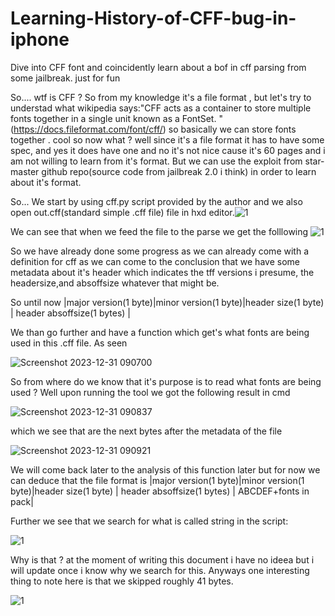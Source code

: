 # Learning-History-of-CFF-bug-in-iphone
Dive into CFF font and coincidently learn about a bof in cff parsing from some jailbreak. just for fun


So.... wtf is CFF ? So from my knowledge it's a file format , but let's try to understad what wikipedia says:"CFF acts as a container to store multiple fonts together in a single unit known as a FontSet. "(https://docs.fileformat.com/font/cff/) so basically we can store fonts together . cool so now what ? well since it's a file format it has to have some spec, and yes it does have one and no it's not nice cause it's 60 pages and i am not willing to learn from it's format. But we can use the exploit from star-master github repo(source code from jailbreak 2.0 i think) in order to learn about it's format.

So... We start by using cff.py script provided by the author and we also open out.cff(standard simple .cff file) file in hxd editor.![1](https://github.com/SpiralBL0CK/Learning-History-of-CFF-bug-in-iphone/assets/25670930/713e5655-1f55-4280-a439-e53a5de09d64) 

We can see that when we feed the file to the parse we get the folllowing
![1](https://github.com/SpiralBL0CK/Learning-History-of-CFF-bug-in-iphone/assets/25670930/29521729-462b-42a5-9ba9-f07381011c04)

So we have already done some progress as we can already come with a definition for cff as we can come to the conclusion that we have some metadata about it's header which indicates the tff versions i presume, the headersize,and absoffsize whatever that might be.

So until now 
|major version(1 byte)|minor version(1 byte)|header size(1 byte) | header absoffsize(1 bytes) |

We than go further and have a function which get's what fonts are being used in this .cff file. As seen

![Screenshot 2023-12-31 090700](https://github.com/SpiralBL0CK/Learning-History-of-CFF-bug-in-iphone/assets/25670930/7a30480c-f4c5-4b6c-8d77-d125a1fa6155)

So from where do we know that it's purpose is to read what fonts are being used ? Well upon running the tool we got the following result in cmd

![Screenshot 2023-12-31 090837](https://github.com/SpiralBL0CK/Learning-History-of-CFF-bug-in-iphone/assets/25670930/b18f2ba8-f87e-4705-8886-3b6d6ebde683)

which we see that are the next bytes after the metadata of the file

![Screenshot 2023-12-31 090921](https://github.com/SpiralBL0CK/Learning-History-of-CFF-bug-in-iphone/assets/25670930/a162524f-79d0-4160-8b4c-f38870d56248)

We will come back later to the analysis of this function later but for now we can deduce that the file format is
|major version(1 byte)|minor version(1 byte)|header size(1 byte) | header absoffsize(1 bytes) | ABCDEF+fonts in pack|

Further we see that we search for what is called string in the script:

![1](https://github.com/SpiralBL0CK/Learning-History-of-CFF-bug-in-iphone/assets/25670930/469a7826-f09d-40e0-9dc5-c72e3b7ebb79)

Why is that ? at the moment of writing this document i have no ideea but i will update once i know why we search for this. Anyways one interesting thing to note here is that we skipped roughly 41 bytes.

![1](https://github.com/SpiralBL0CK/Learning-History-of-CFF-bug-in-iphone/assets/25670930/79b606ab-c340-44c7-aae6-e504ed205af3)
